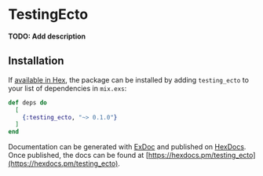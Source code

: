 # TestingEcto

**TODO: Add description**

## Installation

If [available in Hex](https://hex.pm/docs/publish), the package can be installed
by adding `testing_ecto` to your list of dependencies in `mix.exs`:

```elixir
def deps do
  [
    {:testing_ecto, "~> 0.1.0"}
  ]
end
```

Documentation can be generated with [ExDoc](https://github.com/elixir-lang/ex_doc)
and published on [HexDocs](https://hexdocs.pm). Once published, the docs can
be found at [https://hexdocs.pm/testing_ecto](https://hexdocs.pm/testing_ecto).

